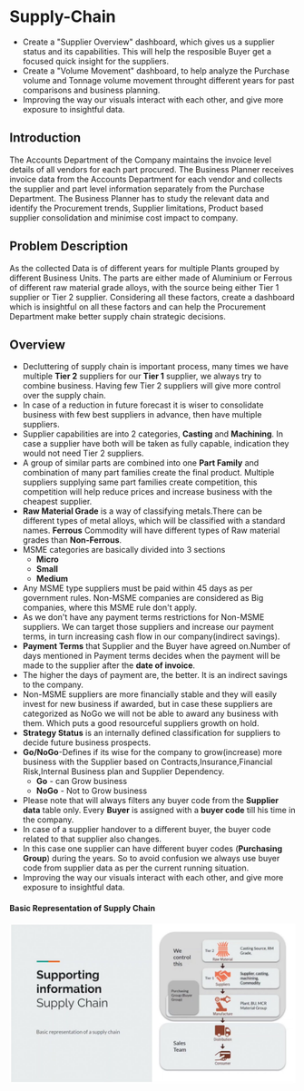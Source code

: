 # Supply-Chain
- Create a "Supplier Overview" dashboard, which gives us a supplier status and its capabilities. This will help the resposible Buyer get a focused quick insight for the suppliers.
- Create a "Volume Movement" dashboard, to help analyze the Purchase volume and Tonnage volume movement throught different years for past comparisons and business planning.
- Improving the way our visuals interact with each other, and give more exposure to insightful data.

## Introduction
The Accounts Department of the Company maintains the invoice level details of all vendors for each part procured. The Business Planner receives invoice data from the Accounts Department for each vendor and collects the supplier and part level information separately from the Purchase Department. The Business Planner has to study the relevant data and identify the Procurement trends, Supplier limitations, Product based supplier consolidation and minimise cost impact to company.

## Problem Description
As the collected Data is of different years for multiple Plants grouped by different Business Units. The parts are either made of Aluminium or Ferrous of different raw material grade alloys, with the source being either Tier 1 supplier or Tier 2 supplier. Considering all these factors, create a dashboard which is insightful on all these factors and can help the Procurement Department make better supply chain strategic decisions.

## Overview
- Decluttering of supply chain is important process, many times we have multiple **Tier 2** suppliers for our **Tier 1** supplier, we always try to combine business. Having few Tier 2 suppliers will give more control over the supply chain.
- In case of a reduction in future forecast it is wiser to consolidate business with few best suppliers in advance, then have multiple suppliers.
- Supplier capabilities are into 2 categories, **Casting** and **Machining**. In case a supplier have both will be taken as fully capable, indication they would not need Tier 2 suppliers.
- A group of similar parts are combined into one **Part Family** and combination of many part families create the final product. Multiple suppliers supplying same part families create competition, this competition will help reduce prices and increase business with the cheapest supplier.
- **Raw Material Grade** is a way of classifying metals.There can be different types of metal alloys, which will be classified with a standard names.
**Ferrous** Commodity will have different types of Raw material grades than **Non-Ferrous**.
- MSME categories are basically divided into 3 sections
    - **Micro** 
    - **Small**
    - **Medium**
- Any MSME type suppliers must be paid within 45 days as per government rules. Non-MSME companies are considered as Big companies, where this MSME rule don't apply.
- As we don't have any payment terms restrictions for Non-MSME suppliers. We can target those suppliers and increase our payment terms, in turn increasing cash flow in our company(indirect savings).
- **Payment Terms** that Supplier and the Buyer have agreed on.Number of days mentioned in Payment terms decides when the payment will be made to the supplier after the **date of invoice**.
- The higher the days of payment are, the better. It is an indirect savings to the company.
- Non-MSME suppliers are more financially stable and they will easily invest for new business if awarded, but in case these suppliers are categorized as 
NoGo we will not be able to award any business with them. Which puts a good resourceful suppliers growth on hold.
- **Strategy Status**  is an internally defined classification for suppliers to decide future business prospects.
- **Go/NoGo**-Defines if its wise for the company to grow(increase) more business with the Supplier based on Contracts,Insurance,Financial Risk,Internal Business plan and Supplier Dependency.
    - **Go** - can Grow business
    - **NoGo** - Not to Grow business
- Please note that will always filters any buyer code from the **Supplier data** table only. Every **Buyer** is assigned with a **buyer code** till his time in the company.
- In case of a supplier handover to a different buyer, the buyer code related to that supplier also changes.
- In this case one supplier can have different buyer codes (**Purchasing Group**) during the years. So to avoid confusion we always use buyer code from
supplier data as per the current running situation. 
- Improving the way our visuals interact with each other, and give more exposure to insightful data.

#### Basic Representation of Supply Chain
![alt text](https://github.com/KopiteArnab/temp/blob/096292e9882d7ef000cf447e008fb2c0c82e41ff/pics/Supply_Chain_Overview.jpg)










